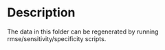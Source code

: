 # Description

The data in this folder can be regenerated by running rmse/sensitivity/specificity scripts.